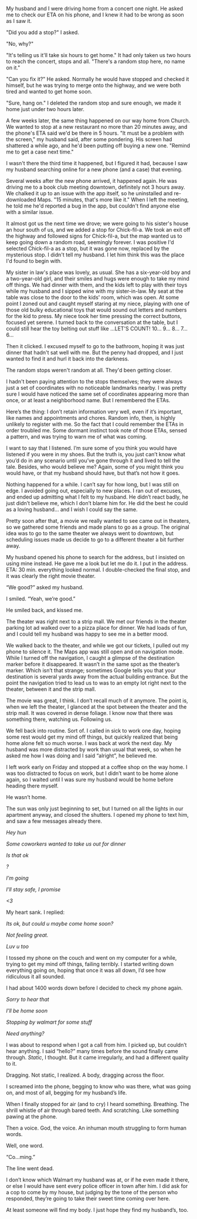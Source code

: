 My husband and I were driving home from a concert one night. He asked me to check our ETA on his phone, and I knew it had to be wrong as soon as I saw it.

"Did you add a stop?" I asked.

"No, why?"

"It's telling us it'll take six hours to get home." It had only taken us two hours to reach the concert, stops and all. "There's a random stop here, no name on it."

"Can you fix it?" He asked. Normally he would have stopped and checked it himself, but he was trying to merge onto the highway, and we were both tired and wanted to get home soon.

"Sure, hang on." I deleted the random stop and sure enough, we made it home just under two hours later.

A few weeks later, the same thing happened on our way home from Church. We wanted to stop at a new restaurant no more than 20 minutes away, and the phone's ETA said we'd be there in 5 hours. "It must be a problem with the screen," my husband said, after some pondering. His screen had shattered a while ago, and he'd been putting off buying a new one. "Remind me to get a case next time."

I wasn't there the third time it happened, but I figured it had, because I saw my husband searching online for a new phone (and a case) that evening.

Several weeks after the new phone arrived, it happened again. He was driving me to a book club meeting downtown, definitely not 3 hours away. We chalked it up to an issue with the app itself, so he uninstalled and re-downloaded Maps. "15 minutes, that's more like it." When I left the meeting, he told me he'd reported a bug in the app, but couldn't find anyone else with a similar issue.

It almost got us the next time we drove; we were going to his sister's house an hour south of us, and we added a stop for Chick-fil-a. We took an exit off the highway and followed signs for Chick-fil-a, but the map wanted us to keep going down a random road, seemingly forever. I was positive I'd selected Chick-fil-a as a stop, but it was gone now, replaced by the mysterious stop. I didn't tell my husband. I let him think this was the place I'd found to begin with.

My sister in law's place was lovely, as usual. She has a six-year-old boy and a two-year-old girl, and their smiles and hugs were enough to take my mind off things. We had dinner with them, and the kids left to play with their toys while my husband and I sipped wine with my sister-in-law. My seat at the table was close to the door to the kids' room, which was open. At some point I zoned out and caught myself staring at my niece, playing with one of those old bulky educational toys that would sound out letters and numbers for the kid to press. My niece took her time pressing the correct buttons, focused yet serene. I turned back to the conversation at the table, but I could still hear the toy belting out stuff like ...LET'S COUNT! 10... 9... 8... 7... 6...

Then it clicked. I excused myself to go to the bathroom, hoping it was just dinner that hadn't sat well with me. But the penny had dropped, and I just wanted to find it and hurl it back into the darkness.

The random stops weren't random at all. They'd been getting closer.

I hadn't been paying attention to the stops themselves; they were always just a set of coordinates with no noticeable landmarks nearby. I was pretty sure I would have noticed the same set of coordinates appearing more than once, or at least a neighborhood name. But I remembered the ETAs.

Here’s the thing: I don’t retain information very well, even if it’s important, like names and appointments and chores. Random info, then, is highly unlikely to register with me. So the fact that I could remember the ETAs in order troubled me. Some dormant instinct took note of those ETAs, sensed a pattern, and was trying to warn me of what was coming.

I want to say that I listened. I’m sure some of you think you would have listened if you were in my shoes. But the truth is, you just can’t know what you’d do in any scenario until you’ve gone through it and lived to tell the tale. Besides, who would believe me? Again, some of you might think you would have, or that my husband should have, but that’s not how it goes.

Nothing happened for a while. I can’t say for how long, but I was still on edge. I avoided going out, especially to new places. I ran out of excuses, and ended up admitting what I felt to my husband. He didn’t react badly, he just didn’t believe me, which I don’t blame him for. He did the best he could as a loving husband… and I wish I could say the same.

Pretty soon after that, a movie we really wanted to see came out in theaters, so we gathered some friends and made plans to go as a group. The original idea was to go to the same theater we always went to downtown, but scheduling issues made us decide to go to a different theater a bit further away.

My husband opened his phone to search for the address, but I insisted on using mine instead. He gave me a look but let me do it. I put in the address. ETA: 30 min. everything looked normal. I double-checked the final stop, and it was clearly the right movie theater.

“We good?” asked my husband.

I smiled. “Yeah, we’re good.”

He smiled back, and kissed me.

The theater was right next to a strip mall. We met our friends in the theater parking lot ad walked over to a pizza place for dinner. We had loads of fun, and I could tell my husband was happy to see me in a better mood.

We walked back to the theater, and while we got our tickets, I pulled out my phone to silence it. The Maps app was still open and on navigation mode. While I turned off the navigation, I caught a glimpse of the destination marker before it disappeared. It wasn’t in the same spot as the theater’s marker. Which isn’t that strange; sometimes Google tells you that your destination is several yards away from the actual building entrance. But the point the navigation tried to lead us to was to an empty lot right next to the theater, between it and the strip mall.

The movie was great, I think. I don’t recall much of it anymore. The point is, when we left the theater, I glanced at the spot between the theater and the strip mall. It was covered in dense foliage. I know now that there was something there, watching us. Following us.

We fell back into routine. Sort of. I called in sick to work one day, hoping some rest would get my mind off things, but quickly realized that being home alone felt so much worse. I was back at work the next day. My husband was more distracted by work than usual that week, so when he asked me how I was doing and I said “alright”, he believed me.

I left work early on Friday and stopped at a coffee shop on the way home. I was too distracted to focus on work, but I didn’t want to be home alone again, so I waited until I was sure my husband would be home before heading there myself.

He wasn’t home.

The sun was only just beginning to set, but I turned on all the lights in our apartment anyway, and closed the shutters. I opened my phone to text him, and saw a few messages already there.

*Hey hun*

*Some coworkers wanted to take us out for dinner*

*Is that ok*

*?*

*I’m going*

*I’ll stay safe, I promise*

*<3*

My heart sank. I replied:

*Its ok, but could u maybe come home soon?*

*Not feeling great.*

*Luv u too*

I tossed my phone on the couch and went on my computer for a while, trying to get my mind off things, failing terribly. I started writing down everything going on, hoping that once it was all down, I’d see how ridiculous it all sounded.

I had about 1400 words down before I decided to check my phone again.

*Sorry to hear that*

*I’ll be home soon*

*Stopping by walmart for some stuff*

*Need anything?*

I was about to respond when I got a call from him. I picked up, but couldn’t hear anything. I said “hello?” many times before the sound finally came through. *Static*, I thought. But it came irregularly, and had a different quality to it.

Dragging. Not static, I realized. A body, dragging across the floor.

I screamed into the phone, begging to know who was there, what was going on, and most of all, begging for my husband’s life.

When I finally stopped for air (and to cry) I heard something. Breathing. The shrill whistle of air through bared teeth. And scratching. Like something pawing at the phone.

Then a voice. God, the voice. An inhuman mouth struggling to form human words.

Well, one word.

“Co…ming.”

The line went dead.

I don’t know which Walmart my husband was at, or if he even made it there, or else I would have sent every police officer in town after him. I did ask for a cop to come by my house, but judging by the tone of the person who responded, they’re going to take their sweet time coming over here.

At least someone will find my body. I just hope they find my husband’s, too.